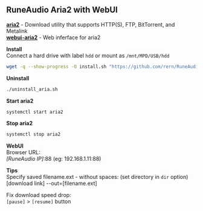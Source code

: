 RuneAudio Aria2 with WebUI
---

[**aria2**](https://aria2.github.io/) - Download utility that supports HTTP(S), FTP, BitTorrent, and Metalink  
[**webui-aria2**](https://github.com/ziahamza/webui-aria2) - Web inferface for aria2  
 
**Install**  
Connect a hard drive with label `hdd` or mount as `/mnt/MPD/USB/hdd`  
```sh
wget -q --show-progress -O install.sh "https://github.com/rern/RuneAudio/blob/master/aria2/install.sh?raw=1"; chmod +x install.sh; ./install.sh
```

**Uninstall**  
```sh
./uninstall_aria.sh
```

**Start aria2**  
```sh
systemctl start aria2
```

**Stop aria2**  
```sh
systemctl stop aria2
```

**WebUI**  
Browser URL:    
_[RuneAudio IP]_:88 (eg: 192.168.1.11:88)

**Tips**  
Specify saved filename.ext - without spaces: (set directory in `dir` option)  
[download link] --out=[filename.ext]   

Fix download speed drop:  
`[pause]` > `[resume]` button   

